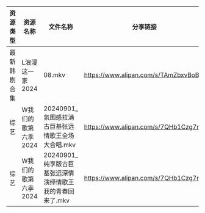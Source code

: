 | 资源类型   | 资源名称         | 文件名称                                | 分享链接                                 | 更新时间                |
| ------ | ------------ | ----------------------------------- | ------------------------------------ | ------------------- |
| 最新韩剧合集 | L浪漫这一家2024   | 08.mkv                              | https://www.alipan.com/s/TAmZbxvBoBi | 2024-09-02 00:06:18 |
| 综艺     | W我们的歌第六季2024 | 20240901_氛围感拉满古巨基张远情歌王全场大合唱.mkv     | https://www.alipan.com/s/7QHb1Czg7nU | 2024-09-02 00:08:57 |
| 综艺     | W我们的歌第六季2024 | 20240901_纯享版古巨基张远深情演绎情歌王我的青春回来了.mkv | https://www.alipan.com/s/7QHb1Czg7nU | 2024-09-02 00:08:57 |
